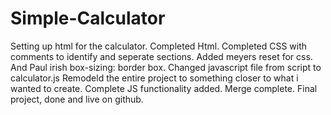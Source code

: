 # Simple-Calculator
Setting up html for the calculator.
Completed Html.
Completed CSS with comments to identify and seperate sections.
Added meyers reset for css.
And Paul irish box-sizing: border box.
Changed javascript file from script to calculator.js
Remodeld the entire project to something closer to what i wanted to create. 
Complete JS functionality added.
Merge complete.
Final project, done and live on github.
